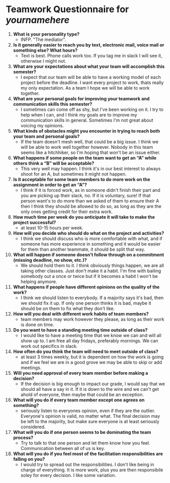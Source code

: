 # Teamwork Questionnaire for _yournamehere_

1. __What is your personality type?__
   * INFP. "The mediator". 
1. __Is it generally easier to reach you by text, electronic mail, voice mail or something else?  What hours?__ 
   * Text is best. Phone calls work too. If you tag me in slack I will see it, otherwise I might not. 
1. __What are your expectations about what your team will accomplish this semester?__ 
   * I expect that our team will be able to have a working model of each project before the deadline. I want every project to work, thats really my only expectation. As a team I hope we will be able to work together. 
1. __What are your personal goals for improving your teamwork and communication skills this semester?__ 
   * I sometimes can come off as shy, but I've been working on it. I try to help when I can, and I think my goals are to improve my communication skills in general. Sometimes I'm not great about voicing my opinions. 
1. __What kinds of obstacles might you encounter in trying to reach both your team and personal goals?__ 
   * If the team doesn't mesh well, that could be a big issue. I think we will be able to work well together however. Nobody in this team seems like a hitchhiker, so I'm hoping that won't be an issue either. 
1. __What happens if some people on the team want to get an “A” while others think a “B” will be acceptable?__ 
   * This very well may happen. I think it's in our best interest to always shoot for an A, but sometimes it might not happen. 
1. __Is it acceptable for some team members to do more work on the assignment in order to get an “A”?__ 
   * I think if it is forced work, as in someone didn't finish their part and you are picking up their slack, no. If it is voluntary, sure! If that person want's to do more than we asked of them to ensure their A then I think they should be allowed to do so, as long as they are the only ones getting credit for their extra work. 
1. __How much time per week do you anticipate it will take to make the project successful?__ 
   * at least 10-15 hours per week.
1. __How will you decide who should do what on the project and activities?__ 
   * I think we should discuss who is more comfortable with what, and if someone has more experience in something and it would be easier for them than another teammate, it should be split that way. 
1. __What will happen if someone doesn’t follow through on a commitment (missing deadline, no show, etc.)?__ 
   * We should hold them to it. I think obviously things happen, we are all taking other classes. Just don't make it a habit. I'm fine with bailing somebody out a once or twice but if it becomes a habit I won't be helping anymore. 
1. __What happens if people have different opinions on the quality of the work?__ 
   * I think we should listen to everybody. If a majority says it's bad, then we should fix it up. If only one person thinks it is bad, maybe it should be on them to fix what they don't like. 
1. __How will you deal with different work habits of team members?__ 
   * team members may work however they please, as long as their work is done on time. 
1. __Do you want to have a standing meeting time outside of class?__ 
   * I would like to have a meeting time that we know we can and will all show up to. I am free all day fridays, preferably mornings. We can work out specifics in slack. 
1. __How often do you think the team will need to meet outside of class?__ 
   * at least 3 times weekly, but it is dependent on how the work is going and if we feel we are in a good grove we may be able to skip or add meetings. 
1. __Will you need approval of every team member before making a decision?__ 
   * If the decision is big enough to impact our grade, I would say that we should all have a say in it. If it is down to the wire and we can't get ahold of everyone, then maybe that could be an exception. 
1. __What will you do if every team member except one agrees on something?__ 
   * seriously listen to everyones opinion, even if they are the outlier. Everyone's opinion is valid, no matter what. The final decision may be left to the majority, but make sure everyone is at least seriously considered. 
1. __What will you do if one person seems to be dominating the team process?__ 
   * Try to talk to that one person and let them know how you feel. Communication between all of us is key. 
1. __What will you do if you feel most of the facilitation responsibilities are falling on you?__ 
   * I would try to spread out the responsibilities. I don't like being in charge of everything. It is more work, plus you are then responsibile soley for every decision. I like some variation. 
